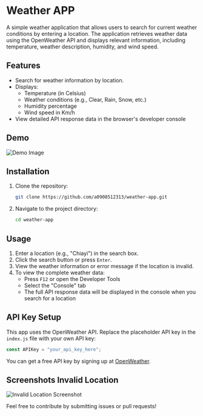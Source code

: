 # Weather APP

A simple weather application that allows users to search for current weather conditions by entering a location. The application retrieves weather data using the OpenWeather API and displays relevant information, including temperature, weather description, humidity, and wind speed.

## Features

-   Search for weather information by location.
-   Displays:
    -   Temperature (in Celsius)
    -   Weather conditions (e.g., Clear, Rain, Snow, etc.)
    -   Humidity percentage
    -   Wind speed in Km/h
-   View detailed API response data in the browser's developer console

## Demo

![Demo Image](screen-shot.png)

## Installation

1. Clone the repository:

    ```bash
    git clone https://github.com/a0908512313/weather-app.git
    ```

2. Navigate to the project directory:
    ```bash
    cd weather-app
    ```

## Usage

1. Enter a location (e.g., "Chiayi") in the search box.
2. Click the search button or press `Enter`.
3. View the weather information or error message if the location is invalid.
4. To view the complete weather data:
    - Press `F12` or open the Developer Tools
    - Select the "Console" tab
    - The full API response data will be displayed in the console when you search for a location

## API Key Setup

This app uses the OpenWeather API. Replace the placeholder API key in the `index.js` file with your own API key:

```javascript
const APIKey = "your_api_key_here";
```

You can get a free API key by signing up at [OpenWeather](https://openweathermap.org/).

## Screenshots Invalid Location

![Invalid Location Screenshot](images/404.png)

Feel free to contribute by submitting issues or pull requests!
